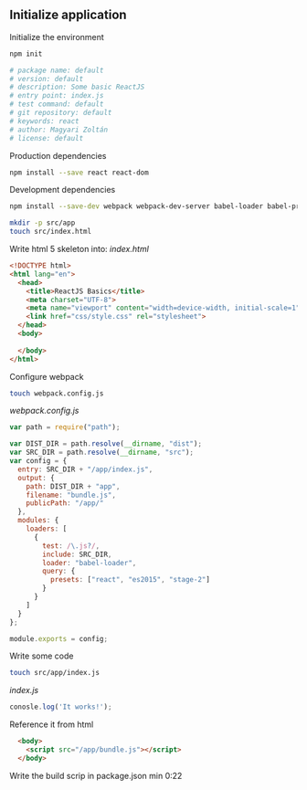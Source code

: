 
## Initialize application

Initialize the environment
```bash
npm init

# package name: default
# version: default
# description: Some basic ReactJS
# entry point: index.js 
# test command: default
# git repository: default
# keywords: react 
# author: Magyari Zoltán
# license: default
```
Production dependencies
```bash 
npm install --save react react-dom 
```

Development dependencies
```bash
npm install --save-dev webpack webpack-dev-server babel-loader babel-preset-es2015 babel-preset-react babel-preset-stage-2
```

```bash
mkdir -p src/app
touch src/index.html
```

Write html 5 skeleton into: _index.html_
```html
<!DOCTYPE html>
<html lang="en">
  <head>
    <title>ReactJS Basics</title>
    <meta charset="UTF-8">
    <meta name="viewport" content="width=device-width, initial-scale=1">
    <link href="css/style.css" rel="stylesheet">
  </head>
  <body>
  
  </body>
</html>
```

Configure webpack
```bash
touch webpack.config.js
```

_webpack.config.js_
```js
var path = require("path");

var DIST_DIR = path.resolve(__dirname, "dist");
var SRC_DIR = path.resolve(__dirname, "src");
var config = {
  entry: SRC_DIR + "/app/index.js",
  output: {
    path: DIST_DIR + "app",
    filename: "bundle.js",
    publicPath: "/app/"
  },
  modules: {
    loaders: [
      {
        test: /\.js?/,
        include: SRC_DIR,
        loader: "babel-loader",
        query: {
          presets: ["react", "es2015", "stage-2"]
        }
      }
    ]
  }
};

module.exports = config;
```

Write some code
```bash
touch src/app/index.js
```
_index.js_
```js
conosle.log('It works!');
```

Reference it from html
```html
  <body>
    <script src="/app/bundle.js"></script>
  </body>
```

Write the build scrip in package.json
min 0:22
